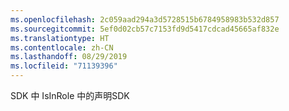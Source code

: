 ```yaml
---
ms.openlocfilehash: 2c059aad294a3d5728515b6784958983b532d857
ms.sourcegitcommit: 5ef0d02cb57c7153fd9d5417cdcad45665af832e
ms.translationtype: HT
ms.contentlocale: zh-CN
ms.lasthandoff: 08/29/2019
ms.locfileid: "71139396"
---
```

<span data-ttu-id="110d1-101">SDK 中 IsInRole 中的声明</span><span class="sxs-lookup"><span data-stu-id="110d1-101">SDK</span></span>